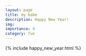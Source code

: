 ```yaml
---
layout: page
title: my babe
description: Happy New Year!
img:
importance: 4
category: fun
---
```


{% include happy_new_year.html %}
